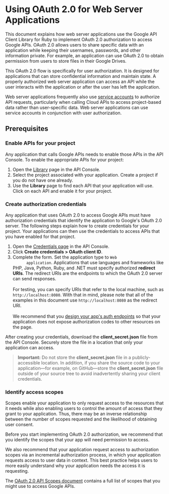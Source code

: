 # Using OAuth 2.0 for Web Server Applications

This document explains how web server applications use the Google API Client Library for Ruby to implement OAuth 2.0 authorization to access Google APIs. OAuth 2.0 allows users to share specific data with an application while keeping their usernames, passwords, and other information private. For example, an application can use OAuth 2.0 to obtain permission from users to store files in their Google Drives.

This OAuth 2.0 flow is specifically for user authorization. It is designed for applications that can store confidential information and maintain state. A properly authorized web server application can access an API while the user interacts with the application or after the user has left the application.

Web server applications frequently also use [service accounts](service-accounts.md) to authorize API requests, particularly when calling Cloud APIs to access project-based data rather than user-specific data. Web server applications can use service accounts in conjunction with user authorization.

## Prerequisites

### Enable APIs for your project

Any application that calls Google APIs needs to enable those APIs in the API Console. To enable the appropriate APIs for your project:

1. Open the [Library](https://console.developers.google.com/apis/library) page in the API Console.
1. Select the project associated with your application. Create a project if you do not have one already.
1. Use the **Library** page to find each API that your application will use. Click on each API and enable it for your project.

### Create authorization credentials

Any application that uses OAuth 2.0 to access Google APIs must have authorization credentials that identify the application to Google's OAuth 2.0 server. The following steps explain how to create credentials for your project. Your applications can then use the credentials to access APIs that you have enabled for that project.

<ol>
  <li>Open the <a href="https://console.developers.google.com/apis/credentials">Credentials page</a> in the API Console.</li>

  <li>Click <b>Create credentials &gt; OAuth client ID</b>.</li>
  <li>Complete the form. Set the application type to <code>Web
      application</code>. Applications that use languages and frameworks
      like PHP, Java, Python, Ruby, and .NET must specify authorized
      <b>redirect URIs</b>. The redirect URIs are the endpoints to which the
      OAuth 2.0 server can send responses.<br><br>
      For testing, you can specify URIs that refer to the local machine,
      such as <code>http://localhost:8080</code>. With that in mind, please
      note that all of the examples in this document use
      <code>http://localhost:8080</code> as the redirect URI.
      <br><br>
      We recommend that you <a href="#protectauthcode">design your app's auth
      endpoints</a> so that your application does not expose authorization
      codes to other resources on the page.</li>
</ol>

After creating your credentials, download the **client_secret.json** file from the API Console. Securely store the file in a location that only your application can access.

> **Important:** Do not store the **client_secret.json** file in a publicly-accessible location. In addition, if you share the source code to your application—for example, on GitHub—store the **client_secret.json** file outside of your source tree to avoid inadvertently sharing your client credentials.

### Identify access scopes

Scopes enable your application to only request access to the resources that it needs while also enabling users to control the amount of access that they grant to your application. Thus, there may be an inverse relationship between the number of scopes requested and the likelihood of obtaining user consent.

Before you start implementing OAuth 2.0 authorization, we recommend that you identify the scopes that your app will need permission to access.

We also recommend that your application request access to authorization scopes via an incremental authorization process, in which your application requests access to user data in context. This best practice helps users to more easily understand why your application needs the access it is requesting.

The [OAuth 2.0 API Scopes document](https://developers.google.com/identity/protocols/googlescopes) contains a full list of scopes that you might use to access Google APIs.
